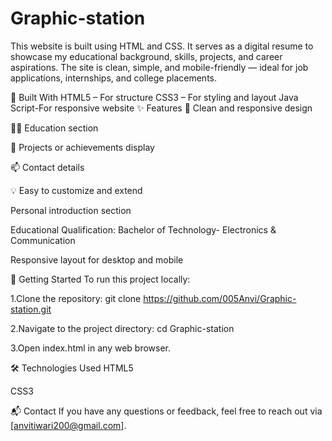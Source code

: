 # Graphic-station
This website is built using HTML and CSS. It serves as a digital resume to showcase my educational background, skills, projects, and career aspirations. The site is clean, simple, and mobile-friendly — ideal for job applications, internships, and college placements.

🧰 Built With
HTML5 – For structure
CSS3 – For styling and layout
Java Script-For responsive website
✨ Features 📌 Clean and responsive design

👨‍🎓 Education section

💼 Projects or achievements display

📫 Contact details

💡 Easy to customize and extend

Personal introduction section

Educational Qualification: Bachelor of Technology- Electronics & Communication

Responsive layout for desktop and mobile

🚀 Getting Started To run this project locally:

1.Clone the repository: git clone https://github.com/005Anvi/Graphic-station.git

2.Navigate to the project directory: cd Graphic-station

3.Open index.html in any web browser.

🛠️ Technologies Used HTML5

CSS3

📬 Contact If you have any questions or feedback, feel free to reach out via [anvitiwari200@gmail.com].
